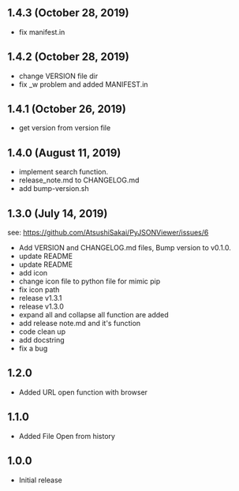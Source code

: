 ## 1.4.3 (October 28, 2019)
  - fix manifest.in

## 1.4.2 (October 28, 2019)
  - change VERSION file dir
  - fix _w problem and added MANIFEST.in

## 1.4.1 (October 26, 2019)
  - get version from version file

## 1.4.0 (August 11, 2019)
  - implement search function.
  - release_note.md to CHANGELOG.md
  - add bump-version.sh


## 1.3.0 (July 14, 2019)
  see: https://github.com/AtsushiSakai/PyJSONViewer/issues/6
  
  - Add VERSION and CHANGELOG.md files, Bump version to v0.1.0.
  - update README
  - update README
  - add icon
  - change icon file to python file for mimic pip
  - fix icon path
  - release v1.3.1
  - release v1.3.0
  - expand all and collapse all function are added
  - add release note.md and it's function
  - code clean up
  - add docstring
  - fix a bug
  
## 1.2.0

- Added URL open function with browser

## 1.1.0

- Added File Open from history

## 1.0.0

- Initial release

